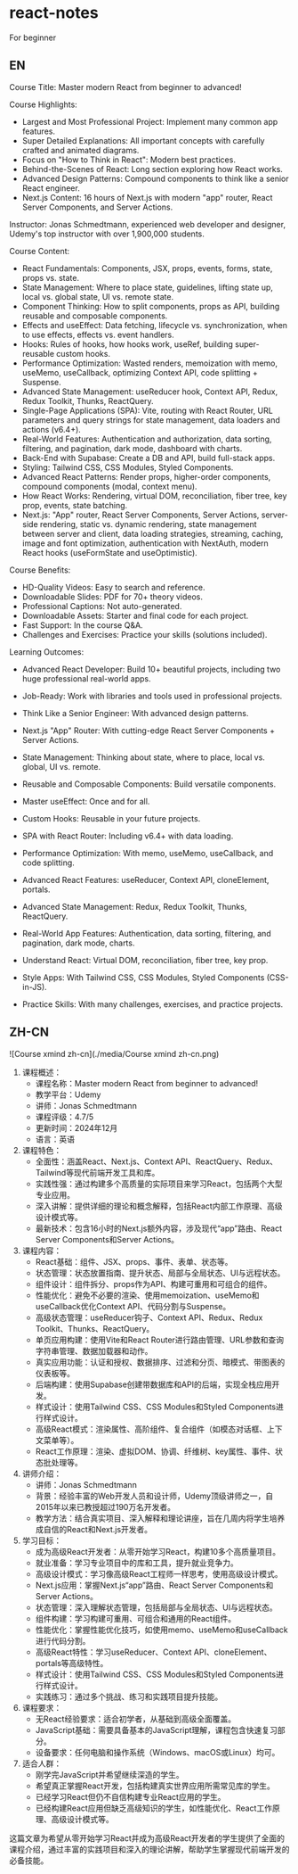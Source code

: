 # react-notes
For beginner



## EN

Course Title: Master modern React from beginner to advanced!

Course Highlights:
- Largest and Most Professional Project: Implement many common app features.
- Super Detailed Explanations: All important concepts with carefully crafted and animated diagrams.
- Focus on "How to Think in React": Modern best practices.
- Behind-the-Scenes of React: Long section exploring how React works.
- Advanced Design Patterns: Compound components to think like a senior React engineer.
- Next.js Content: 16 hours of Next.js with modern "app" router, React Server Components, and Server Actions.

Instructor: Jonas Schmedtmann, experienced web developer and designer, Udemy's top instructor with over 1,900,000 students.

Course Content:
- React Fundamentals: Components, JSX, props, events, forms, state, props vs. state.
- State Management: Where to place state, guidelines, lifting state up, local vs. global state, UI vs. remote state.
- Component Thinking: How to split components, props as API, building reusable and composable components.
- Effects and useEffect: Data fetching, lifecycle vs. synchronization, when to use effects, effects vs. event handlers.
- Hooks: Rules of hooks, how hooks work, useRef, building super-reusable custom hooks.
- Performance Optimization: Wasted renders, memoization with memo, useMemo, useCallback, optimizing Context API, code splitting + Suspense.
- Advanced State Management: useReducer hook, Context API, Redux, Redux Toolkit, Thunks, ReactQuery.
- Single-Page Applications (SPA): Vite, routing with React Router, URL parameters and query strings for state management, data loaders and actions (v6.4+).
- Real-World Features: Authentication and authorization, data sorting, filtering, and pagination, dark mode, dashboard with charts.
- Back-End with Supabase: Create a DB and API, build full-stack apps.
- Styling: Tailwind CSS, CSS Modules, Styled Components.
- Advanced React Patterns: Render props, higher-order components, compound components (modal, context menu).
- How React Works: Rendering, virtual DOM, reconciliation, fiber tree, key prop, events, state batching.
- Next.js: "App" router, React Server Components, Server Actions, server-side rendering, static vs. dynamic rendering, state management between server and client, data loading strategies, streaming, caching, image and font optimization, authentication with NextAuth, modern React hooks (useFormState and useOptimistic).

Course Benefits:
- HD-Quality Videos: Easy to search and reference.
- Downloadable Slides: PDF for 70+ theory videos.
- Professional Captions: Not auto-generated.
- Downloadable Assets: Starter and final code for each project.
- Fast Support: In the course Q&A.
- Challenges and Exercises: Practice your skills (solutions included).

Learning Outcomes:
- Advanced React Developer: Build 10+ beautiful projects, including two huge professional real-world apps.

- Job-Ready: Work with libraries and tools used in professional projects.

- Think Like a Senior Engineer: With advanced design patterns.

- Next.js "App" Router: With cutting-edge React Server Components + Server Actions.

- State Management: Thinking about state, where to place, local vs. global, UI vs. remote.

- Reusable and Composable Components: Build versatile components.

- Master useEffect: Once and for all.

- Custom Hooks: Reusable in your future projects.

- SPA with React Router: Including v6.4+ with data loading.

- Performance Optimization: With memo, useMemo, useCallback, and code splitting.

- Advanced React Features: useReducer, Context API, cloneElement, portals.

- Advanced State Management: Redux, Redux Toolkit, Thunks, ReactQuery.

- Real-World App Features: Authentication, data sorting, filtering, and pagination, dark mode, charts.

- Understand React: Virtual DOM, reconciliation, fiber tree, key prop.

- Style Apps: With Tailwind CSS, CSS Modules, Styled Components (CSS-in-JS).

- Practice Skills: With many challenges, exercises, and practice projects. 

  

## ZH-CN

![Course xmind zh-cn](./media/Course xmind zh-cn.png)

1. 课程概述：
   - 课程名称：Master modern React from beginner to advanced!
   - 教学平台：Udemy
   - 讲师：Jonas Schmedtmann
   - 课程评级：4.7/5
   - 更新时间：2024年12月
   - 语言：英语
2. 课程特色：
   - 全面性：涵盖React、Next.js、Context API、ReactQuery、Redux、Tailwind等现代前端开发工具和库。
   - 实践性强：通过构建多个高质量的实际项目来学习React，包括两个大型专业应用。
   - 深入讲解：提供详细的理论和概念解释，包括React内部工作原理、高级设计模式等。
   - 最新技术：包含16小时的Next.js额外内容，涉及现代“app”路由、React Server Components和Server Actions。
3. 课程内容：
   - React基础：组件、JSX、props、事件、表单、状态等。
   - 状态管理：状态放置指南、提升状态、局部与全局状态、UI与远程状态。
   - 组件设计：组件拆分、props作为API、构建可重用和可组合的组件。
   - 性能优化：避免不必要的渲染、使用memoization、useMemo和useCallback优化Context API、代码分割与Suspense。
   - 高级状态管理：useReducer钩子、Context API、Redux、Redux Toolkit、Thunks、ReactQuery。
   - 单页应用构建：使用Vite和React Router进行路由管理、URL参数和查询字符串管理、数据加载器和动作。
   - 真实应用功能：认证和授权、数据排序、过滤和分页、暗模式、带图表的仪表板等。
   - 后端构建：使用Supabase创建带数据库和API的后端，实现全栈应用开发。
   - 样式设计：使用Tailwind CSS、CSS Modules和Styled Components进行样式设计。
   - 高级React模式：渲染属性、高阶组件、复合组件（如模态对话框、上下文菜单等）。
   - React工作原理：渲染、虚拟DOM、协调、纤维树、key属性、事件、状态批处理等。
4. 讲师介绍：
   - 讲师：Jonas Schmedtmann
   - 背景：经验丰富的Web开发人员和设计师，Udemy顶级讲师之一，自2015年以来已教授超过190万名开发者。
   - 教学方法：结合真实项目、深入解释和理论讲座，旨在几周内将学生培养成自信的React和Next.js开发者。
5. 学习目标：
   - 成为高级React开发者：从零开始学习React，构建10多个高质量项目。
   - 就业准备：学习专业项目中的库和工具，提升就业竞争力。
   - 高级设计模式：学习像高级React工程师一样思考，使用高级设计模式。
   - Next.js应用：掌握Next.js“app”路由、React Server Components和Server Actions。
   - 状态管理：深入理解状态管理，包括局部与全局状态、UI与远程状态。
   - 组件构建：学习构建可重用、可组合和通用的React组件。
   - 性能优化：掌握性能优化技巧，如使用memo、useMemo和useCallback进行代码分割。
   - 高级React特性：学习useReducer、Context API、cloneElement、portals等高级特性。
   - 样式设计：使用Tailwind CSS、CSS Modules和Styled Components进行样式设计。
   - 实践练习：通过多个挑战、练习和实践项目提升技能。
6. 课程要求：
   - 无React经验要求：适合初学者，从基础到高级全面覆盖。
   - JavaScript基础：需要具备基本的JavaScript理解，课程包含快速复习部分。
   - 设备要求：任何电脑和操作系统（Windows、macOS或Linux）均可。
7. 适合人群：
   - 刚学完JavaScript并希望继续深造的学生。
   - 希望真正掌握React开发，包括构建真实世界应用所需常见库的学生。
   - 已经学习React但仍不自信构建专业React应用的学生。
   - 已经构建React应用但缺乏高级知识的学生，如性能优化、React工作原理、高级设计模式等。

这篇文章为希望从零开始学习React并成为高级React开发者的学生提供了全面的课程介绍，通过丰富的实践项目和深入的理论讲解，帮助学生掌握现代前端开发的必备技能。 
